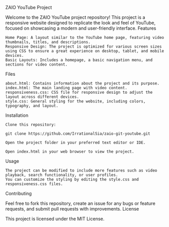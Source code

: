 ZAIO YouTube Project

Welcome to the ZAIO YouTube project repository! This project is a responsive website designed to replicate the look and feel of YouTube, focused on showcasing a modern and user-friendly interface.
Features

    Home Page: A layout similar to the YouTube home page, featuring video thumbnails, titles, and descriptions.
    Responsive Design: The project is optimized for various screen sizes using CSS to ensure a great experience on desktop, tablet, and mobile devices.
    Basic Layouts: Includes a homepage, a basic navigation menu, and sections for video content.

Files

    about.html: Contains information about the project and its purpose.
    index.html: The main landing page with video content.
    responsiveness.css: CSS file for responsive design to adjust the layout across different devices.
    style.css: General styling for the website, including colors, typography, and layout.

Installation

    Clone this repository:

    git clone https://github.com/IrrationalSia/zaio-git-youtube.git

    Open the project folder in your preferred text editor or IDE.

    Open index.html in your web browser to view the project.

Usage

    The project can be modified to include more features such as video playback, search functionality, or user profiles.
    You can customize the styling by editing the style.css and responsiveness.css files.

Contributing

Feel free to fork this repository, create an issue for any bugs or feature requests, and submit pull requests with improvements.
License

This project is licensed under the MIT License.

